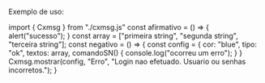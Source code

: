 Exemplo de uso:

import { Cxmsg } from "./cxmsg.js"
const afirmativo = () => {
    alert("sucesso");
}
const array = ["primeira string", "segunda string", "terceira string"];
const negativo = () => {
    const config = {
        cor: "blue",
        tipo: "ok",
        textos: array,
        comandoSN() {
            console.log("ocorreu um erro");
        }
    }
    Cxmsg.mostrar(config, "Erro", "Login nao efetuado. Usuario ou senhas incorretos.");
}
